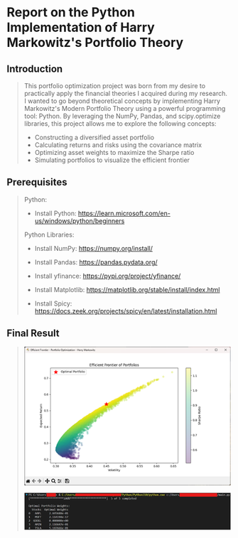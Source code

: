 # Report on the Python Implementation of Harry Markowitz's Portfolio Theory

## Introduction
>This portfolio optimization project was born from my desire to practically apply the financial theories I acquired during my research. I wanted to go beyond theoretical concepts by implementing Harry Markowitz's Modern Portfolio Theory using a powerful programming tool: Python. 
>By leveraging the NumPy, Pandas, and scipy.optimize libraries, this project allows me to explore the following concepts: 
>* Constructing a diversified asset portfolio 
>* Calculating returns and risks using the covariance matrix 
>* Optimizing asset weights to maximize the Sharpe ratio 
>* Simulating portfolios to visualize the efficient frontier

## Prerequisites
>Python: 
> * Install Python: https://learn.microsoft.com/en-us/windows/python/beginners 
>
>Python Libraries:
>
>* Install NumPy: https://numpy.org/install/ 
>
>* Install Pandas: https://pandas.pydata.org/
>
>* Install yfinance: https://pypi.org/project/yfinance/ 
>* Install Matplotlib: https://matplotlib.org/stable/install/index.html 
>* Install Spicy: https://docs.zeek.org/projects/spicy/en/latest/installation.html

## Final Result
>![final-result-1.png](/final-result-1.png "Here the first result.")
>
>![final-result-2.png](/final-result-2.png "Here the second result.")

